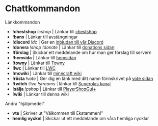 # Chattkommandon

Länkkommandon

- **!chestshop** *!cshop* | Länkar till [chestshop](chestshop.md)
- **!bans** | Länkar till [avstängningar](http://bans.ekstammen.nu/)
- **!discord** *!dc* | Ger en [inbjudan till vår Discord](https://discord.gg/ntfCax3)
- **!donera** *!shop !donate* | Länkar till [donations sidan](https://ekstammen.tebex.io/)
- **!förslag** | Skickar ett meddelande om hur man ger förslag till servern
- **!hemsida** | Länkar till [hemsidan](http://ekstammen.nu)
- **!towny** | Länkar till [Towny](towny.md)
- **!lwc** | Länkar till [LWC](lwc.md)
- **!mcwiki** | Länkar till [minecraft wiki](https://minecraft.gamepedia.com/)
- **!rösta** *!vote* | Ger dig en länk med ditt namn förinskrivet på [vote sidan](https://minecraft-mp.com/server/243250/vote/)
- **!twitch** *!live !streams* | länkar till [Superolas kanal](http://www.twitch.tv/superola)
- **!sälja** *!pshop* | Länkar till [PlayerShopGui+](playershopgui.md)
- **!wiki** | Länkar till denna wiki

Andra "hjälpmedel"
- **vte** | Skriver ut "Välkommen till Ekstammen!"
- **hemlig nyckel** | Skickar ut ett meddelande om våra hemliga nycklar


